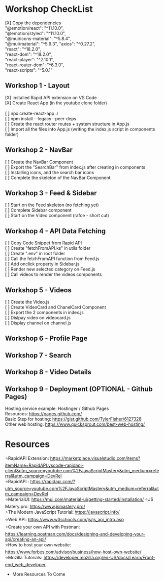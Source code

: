 # Workshop CheckList
[X] Copy the dependencies <br>
"@emotion/react": "^11.10.0", <br>
"@emotion/styled": "^11.10.0", <br>
"@mui/icons-material": "^5.8.4", <br>
"@mui/material": "^5.9.3",
"axios": "^0.27.2", <br>
"react": "^18.2.0", <br>
"react-dom": "^18.2.0", <br> 
"react-player": "^2.10.1", <br>
"react-router-dom": "^6.3.0", <br>
"react-scripts": "^5.0.1" <br>
## Workshop 1 - Layout

[X] Installed Rapid API extension on VS Code <br>
[X] Create React App (in the youtube clone folder) <br>  
[ ] npx create-react-app ./<br>
[ ] npm install --legacy--peer-deps <br> 
[ ] Create the react router routes + system structure in App.js <br> 
[ ] Import all the files into App.js (writing the index.js script in components folder) <br>
 
## Workshop 2 - NavBar
[ ] Create the NavBar Component <br>
[ ] Export the "SearchBar" from index.js after creating in components <br>
[ ] Installing icons, and the search bar icons  <br>
[ ] Complete the skeleton of the NavBar Component 

## Workshop 3 - Feed & Sidebar
[ ] Start on the Feed skeleton (no fetching yet) <br>
[ ] Complete Sidebar component  <br>
[ ] Start on the Video component (rafce - short cut) <br> 

## Workshop 4 - API Data Fetching 
[ ] Copy Code Snippet from Rapid API <br> 
[ ] Create "fetchFromAPI.ks" in utils folder <br> 
[ ] Create ".env" in root folder<br> 
[ ] Call the fetchFromAPI function from Feed.js <br> 
[ ] Add onclick property in Sidebar.js <br> 
[ ] Render new selected category on Feed.js <br> 
[ ] Call videos to render the videos components <br> 

## Workshop 5 - Videos  
[ ] Create the Video.js <br> 
[ ] Create VideoCard and ChanelCard Component <br> 
[ ] Export the 2 components in index.js <br> 
[ ] Dislpay video on videocard.js <br> 
[ ] Display channel on channel.js <br>   
  
## Workshop 6 - Profile Page  
 
## Workshop 7 - Search
   
## Workshop 8 - Video Details 
  
## Workshop 9 - Deployment (OPTIONAL - Github Pages) 

Hosting service example: Hostinger / Github Pages <br>
Resources: https://pages.github.com/ <br> 
Basic Step for hosting: https://gist.github.com/TylerFisher/6127328 <br>
Other web hosting: https://www.quicksprout.com/best-web-hosting/ <br> 

# Resources 

⭐RapidAPI Extension: https://marketplace.visualstudio.com/items?itemName=RapidAPI.vscode-rapidapi-client&utm_source=youtube.com%2FJavaScriptMastery&utm_medium=referral&utm_campaign=DevRel <br>
⭐RapidAPI : https://rapidapi.com/?utm_source=youtube.com%2FJavaScriptMastery&utm_medium=referral&utm_campaign=DevRel <br>
⭐MaterialUI: https://mui.com/material-ui/getting-started/installation/
⭐JS Matery.pro: https://www.jsmastery.pro/ <br>
⭐The Modern JavaScript Tutorial: https://javascript.info/ <br>
⭐Web API: https://www.w3schools.com/js/js_api_intro.asp <br>
⭐Create your own API with Postman: https://learning.postman.com/docs/designing-and-developing-your-api/creating-an-api/ <br> 
⭐How to host your own website: https://www.forbes.com/advisor/business/how-host-own-website/ <br> 
⭐Mozilla Tutorials: https://developer.mozilla.org/en-US/docs/Learn/Front-end_web_developer <br>
* More Resources To Come     
